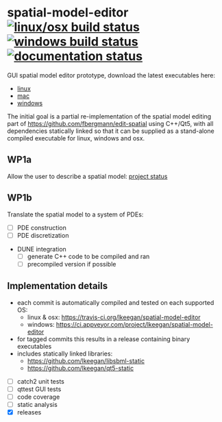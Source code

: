 # spatial-model-editor [![linux/osx build status](https://travis-ci.org/lkeegan/spatial-model-editor.svg?branch=master)](https://travis-ci.org/lkeegan/spatial-model-editor) [![windows build status](https://ci.appveyor.com/api/projects/status/0m87yyaalrrj5ndn?svg=true)](https://ci.appveyor.com/project/lkeegan/spatial-model-editor) [![documentation status](https://readthedocs.org/projects/spatial-model-editor/badge/)](https://spatial-model-editor.readthedocs.io/en/latest/)

GUI spatial model editor prototype, download the latest executables here:

  - [linux](https://github.com/lkeegan/spatial-model-editor/releases/latest/download/spatial-model-editor)
  - [mac](https://github.com/lkeegan/spatial-model-editor/releases/latest/download/spatial-model-editor.dmg)
  - [windows](https://github.com/lkeegan/spatial-model-editor/releases/latest/download/spatial-model-editor.exe)

The initial goal is a partial re-implementation of the spatial model editing part of https://github.com/fbergmann/edit-spatial using C++/Qt5, with all dependencies statically linked so that it can be supplied as a stand-alone compiled executable for linux, windows and osx.

## WP1a
Allow the user to describe a spatial model: [project status](https://github.com/lkeegan/spatial-model-editor/projects/1)

## WP1b
Translate the spatial model to a system of PDEs:

  - [ ] PDE construction
  - [ ] PDE discretization
  - DUNE integration
    - [ ] generate C++ code to be compiled and ran
    - [ ] precompiled version if possible

## Implementation details

  - each commit is automatically compiled and tested on each supported OS:
    - linux & osx: https://travis-ci.org/lkeegan/spatial-model-editor
    - windows: https://ci.appveyor.com/project/lkeegan/spatial-model-editor
  - for tagged commits this results in a release containing binary executables
  - includes statically linked libraries:
    - https://github.com/lkeegan/libsbml-static
    - https://github.com/lkeegan/qt5-static

  - [ ] catch2 unit tests
  - [ ] qttest GUI tests
  - [ ] code coverage
  - [ ] static analysis
  - [x] releases
